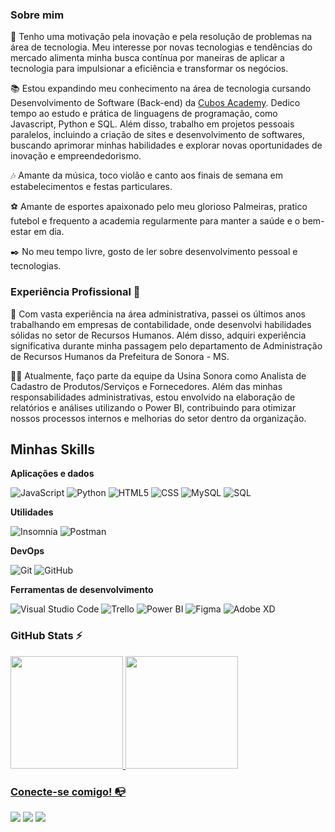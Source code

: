 ### Sobre mim

🚀 Tenho uma motivação pela inovação e pela resolução de problemas na área de tecnologia. Meu interesse por novas tecnologias e tendências do mercado alimenta minha busca contínua por maneiras de aplicar a tecnologia para impulsionar a eficiência e transformar os negócios.

📚 Estou expandindo meu conhecimento na área de tecnologia cursando Desenvolvimento de Software (Back-end) da <a href="https://cubos.academy/" target="_blank" >Cubos Academy</a>. Dedico tempo ao estudo e prática de linguagens de programação, como Javascript, Python e SQL. Além disso, trabalho em projetos pessoais paralelos, incluindo a criação de sites e desenvolvimento de softwares, buscando aprimorar minhas habilidades e explorar novas oportunidades de inovação e empreendedorismo.

🎶 Amante da música, toco violão e canto aos finais de semana em estabelecimentos e festas particulares.

⚽ Amante de esportes apaixonado pelo meu glorioso Palmeiras, pratico futebol e frequento a academia regularmente para manter a saúde e o bem-estar em dia.

✒️ No meu tempo livre, gosto de ler sobre desenvolvimento pessoal e tecnologias.

### Experiência Profissional 🔧

💼 Com vasta experiência na área administrativa, passei os últimos anos trabalhando em empresas de contabilidade, onde desenvolvi habilidades sólidas no setor de Recursos Humanos. Além disso, adquiri experiência significativa durante minha passagem pelo departamento de Administração de Recursos Humanos da Prefeitura de Sonora - MS.

👨‍💻 Atualmente, faço parte da equipe da Usina Sonora como Analista de Cadastro de Produtos/Serviços e Fornecedores. Além das minhas responsabilidades administrativas, estou envolvido na elaboração de relatórios e análises utilizando o Power BI, contribuindo para otimizar nossos processos internos e melhorias do setor dentro da organização.


## Minhas Skills

**Aplicações e dados**

![JavaScript](https://img.shields.io/badge/-JavaScript-333333?style=flat&logo=javascript)
![Python](https://img.shields.io/badge/-Python-3776AB?style=flat&logo=python&logoColor=white)
![HTML5](https://img.shields.io/badge/-HTML5-333333?style=flat&logo=HTML5)
![CSS](https://img.shields.io/badge/-CSS-333333?style=flat&logo=CSS3&logoColor=1572B6)
![MySQL](https://img.shields.io/badge/-MySQL-333333?style=flat&logo=mysql)
![SQL](https://img.shields.io/badge/-SQL-4479A1?style=flat&logo=postgresql&logoColor=white)

**Utilidades**

![Insomnia](https://img.shields.io/badge/-Insomnia-333333?style=flat&logo=insomnia)
![Postman](https://img.shields.io/badge/-Postman-333333?style=flat&logo=postman)

**DevOps**

![Git](https://img.shields.io/badge/-Git-333333?style=flat&logo=git)
![GitHub](https://img.shields.io/badge/-GitHub-333333?style=flat&logo=github)

**Ferramentas de desenvolvimento**

![Visual Studio Code](https://img.shields.io/badge/-Visual%20Studio%20Code-333333?style=flat&logo=visual-studio-code&logoColor=007ACC)
![Trello](https://img.shields.io/badge/-Trello-333333?style=flat&logo=trello&logoColor=007ACC)
![Power BI](https://img.shields.io/badge/-Power%20BI-F2C811?style=flat&logo=powerbi&logoColor=white)
![Figma](https://img.shields.io/badge/-Figma-333333?style=flat&logo=figma&logoColor=007ACC)
![Adobe XD](https://img.shields.io/badge/-Adobe%20XD-333333?style=flat&logo=adobe-xd&logoColor=007ACC)


### GitHub Stats ⚡
<div>
<a href="https://github.com/viteamenterprises">
<img height="180em" src="https://github-readme-stats.vercel.app/api/top-langs/?username=viteamenterprises&layout=compact&langs_count=7&theme=dracula"/>
<img height="180em" src="https://github-readme-stats.vercel.app/api?username=viteamenterprises&show_icons=true&theme=dracula&include_all_commits=true&count_private=true"/>
</div>

### Conecte-se comigo! 📭
<div>
<a href="mailto:hugoviictor19@gmail.com"><img src="https://img.shields.io/badge/Gmail-D14836?style=for-the-badge&logo=gmail&logoColor=white" target="_blank"></a>
<a href="https://www.linkedin.com/in/victor-hugo-viteam/" target="_blank"><img src="https://img.shields.io/badge/-LinkedIn-%230077B5?style=for-the-badge&logo=linkedin&logoColor=white" target="_blank"></a>
<a href="https://instagram.com/vitiin_hugoo" target="_blank"><img src="https://img.shields.io/badge/-Instagram-%23E4405F?style=for-the-badge&logo=instagram&logoColor=white" target="_blank"></a>
</div>
